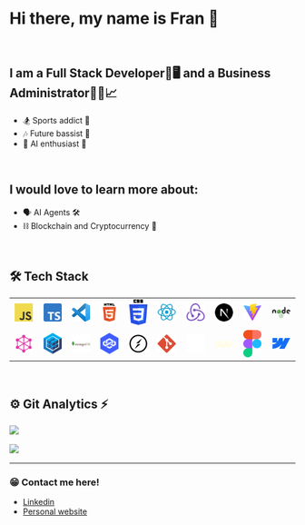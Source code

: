 # Hi there, my name is Fran 👋

<br/>

## I am a Full Stack Developer🎨🖥️ and a Business Administrator👨‍🎓📈

-   🏂 Sports addict 🏉
-   🎶 Future bassist 🎸
-   🤖 AI enthusiast 🧠

<br/>

## I would love to learn more about:

-   🗣️ AI Agents 🛠️
-   ⛓️ Blockchain and Cryptocurrency 💸

<br/>

## 🛠 Tech Stack

<table>
  <tr>
    <td align="center" width="96">
      <img alt="JavaScript" width="32px" src="assets/javascript.png" />
    </td>
    <td align="center" width="96">
      <img alt="TypeScript" width="32px" src="assets/typescript.png" />
    </td>
    <td align="center" width="96">
      <img alt="Visual Studio Code" width="32px" src="assets/vscode.svg" />
    </td>
    <td align="center" width="96">
      <img alt="HTML5" width="32px" src="assets/html5.png" />
    </td>
    <td align="center" width="96">
      <img alt="CSS3" width="32px" src="assets/css.png" />
    </td>
    <td align="center" width="96">
      <img alt="React" width="32px" src="assets/react.svg" />
    </td>
    <td align="center" width="96">
      <img alt="Redux" width="32px" src="assets/redux.png" />
    </td>
    <td align="center" width="96">
      <img alt="Next.js" width="32px" src="assets/next.svg" />
    </td>
    <td align="center" width="96">
      <img alt="Vite.js" width="32px" src="assets/vite.svg" />
    </td>
    <td align="center" width="96">
      <img alt="Node.js" width="32px" src="assets/nodejs.png" />
    </td>
  </tr>
  <tr>
    <td align="center" width="96">
      <img alt="GraphQL" width="32px" src="assets/graphql.png" />
    </td>
    <td align="center" width="96">
      <img alt="Sequelize" width="32px" src="assets/sequelize.png" />
    </td>
    <td align="center" width="96">
      <img alt="MongoDB" width="32px" src="assets/mongodb.png" />
    </td>
    <td align="center" width="96">
      <img alt="Loopback" width="32px" src="assets/loopback.png" />
    </td>
    <td align="center" width="96">
      <img alt="Socket.io" width="32px" src="assets/socketio.png" />
    </td>
    <td align="center" width="96">
      <img alt="Git" width="32px" src="assets/git.png" />
    </td>
    <td align="center" width="96">
      <img alt="GitHub" width="32px" src="assets/github.webp" />
    </td>
    <td align="center" width="96">
      <img alt="GSAP" width="32px" src="assets/gsap.svg" />
    </td>
    <td align="center" width="96">
      <img alt="Figma" width="32px" src="assets/figma.png" />
    </td>
    <td align="center" width="96">
      <img alt="Webflow" width="32px" src="assets/webflow.svg" />
    </td>
  </tr>
</table>

<br/>

## ⚙️ Git Analytics ⚡

<p><img src="https://github-readme-stats.vercel.app/api?username=frangoni&theme=dark&show_icons=true" /></p>
<p><img src="https://github-readme-stats.vercel.app/api/top-langs/?username=frangoni&theme=dark&layout=compact" width="320" /></p>

<hr/>

### 😁 Contact me here!

-   [Linkedin][linkedin]
-   [Personal website][portfolio]

[portfolio]: https://betodev.netlify.app/
[linkedin]: https://www.linkedin.com/in/francisco-go%C3%B1i-piuma-dev/
